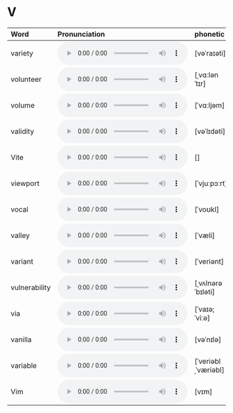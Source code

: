 
# V

| Word  | Pronunciation | phonetic |
| :-- | :-- | :-- |
| variety | <audio src="/awesome-pronunciation/public/audio/variety.mp3" controls="controls" controlslist="nodownload"></audio> | [vəˈraɪəti] |
| volunteer | <audio src="/awesome-pronunciation/public/audio/volunteer.mp3" controls="controls" controlslist="nodownload"></audio> | [ˌvɑːlənˈtɪr] |
| volume | <audio src="/awesome-pronunciation/public/audio/volume.mp3" controls="controls" controlslist="nodownload"></audio> | [ˈvɑːljəm] |
| validity | <audio src="/awesome-pronunciation/public/audio/validity.mp3" controls="controls" controlslist="nodownload"></audio> | [vəˈlɪdəti] |
| Vite | <audio src="/awesome-pronunciation/public/audio/Vite.mp3" controls="controls" controlslist="nodownload"></audio> | [] |
| viewport | <audio src="/awesome-pronunciation/public/audio/viewport.mp3" controls="controls" controlslist="nodownload"></audio> | [ˈvjuːpɔːrt] |
| vocal | <audio src="/awesome-pronunciation/public/audio/vocal.mp3" controls="controls" controlslist="nodownload"></audio> | [ˈvoʊkl] |
| valley | <audio src="/awesome-pronunciation/public/audio/valley.mp3" controls="controls" controlslist="nodownload"></audio> | [ˈvæli] |
| variant | <audio src="/awesome-pronunciation/public/audio/variant.mp3" controls="controls" controlslist="nodownload"></audio> | [ˈveriənt] |
| vulnerability | <audio src="/awesome-pronunciation/public/audio/vulnerability.mp3" controls="controls" controlslist="nodownload"></audio> | [ˌvʌlnərəˈbɪləti] |
| via | <audio src="/awesome-pronunciation/public/audio/via.mp3" controls="controls" controlslist="nodownload"></audio> | [ˈvaɪə; ˈviːə] |
| vanilla | <audio src="/awesome-pronunciation/public/audio/vanilla.mp3" controls="controls" controlslist="nodownload"></audio> | [vəˈnɪlə] |
| variable | <audio src="/awesome-pronunciation/public/audio/variable.mp3" controls="controls" controlslist="nodownload"></audio> | [ˈveriəblˌˈværiəbl] |
| Vim | <audio src="/awesome-pronunciation/public/audio/Vim.mp3" controls="controls" controlslist="nodownload"></audio> | [vɪm] |
